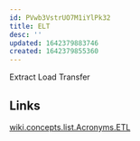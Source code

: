 ```yaml
---
id: PVwb3VstrUO7M1iYlPk32
title: ELT
desc: ''
updated: 1642379883746
created: 1642379855360
---
```


Extract Load Transfer

## Links
[wiki.concepts.list.Acronyms.ETL](ETL.md)
